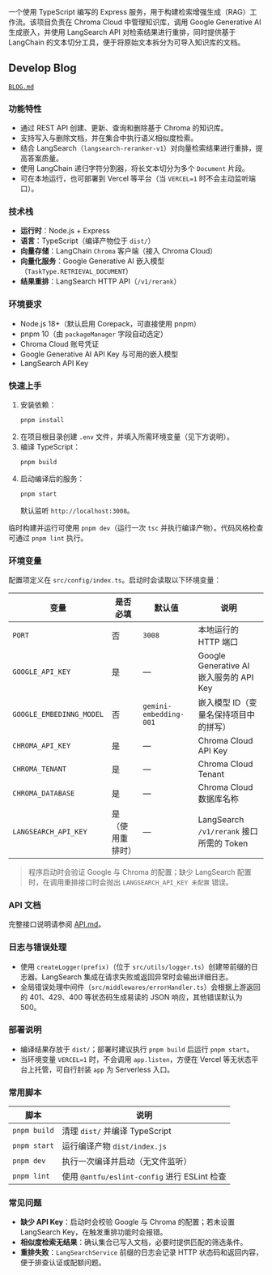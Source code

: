 一个使用 TypeScript 编写的 Express 服务，用于构建检索增强生成（RAG）工作流。该项目负责在 Chroma Cloud 中管理知识库，调用 Google Generative AI 生成嵌入，并使用 LangSearch API 对检索结果进行重排，同时提供基于 LangChain 的文本切分工具，便于将原始文本拆分为可导入知识库的文档。

## Develop Blog
[`BLOG.md`](./BLOG.md)

### 功能特性
- 通过 REST API 创建、更新、查询和删除基于 Chroma 的知识库。
- 支持写入与删除文档，并在集合中执行语义相似度检索。
- 结合 LangSearch（`langsearch-reranker-v1`）对向量检索结果进行重排，提高答案质量。
- 使用 LangChain 递归字符分割器，将长文本切分为多个 `Document` 片段。
- 可在本地运行，也可部署到 Vercel 等平台（当 `VERCEL=1` 时不会主动监听端口）。

### 技术栈
- **运行时**：Node.js + Express
- **语言**：TypeScript（编译产物位于 `dist/`）
- **向量存储**：LangChain `Chroma` 客户端（接入 Chroma Cloud）
- **向量化服务**：Google Generative AI 嵌入模型（`TaskType.RETRIEVAL_DOCUMENT`）
- **结果重排**：LangSearch HTTP API（`/v1/rerank`）

### 环境要求
- Node.js 18+（默认启用 Corepack，可直接使用 pnpm）
- pnpm 10（由 `packageManager` 字段自动选定）
- Chroma Cloud 账号凭证
- Google Generative AI API Key 与可用的嵌入模型
- LangSearch API Key

### 快速上手
1. 安装依赖：
   ```bash
   pnpm install
   ```
2. 在项目根目录创建 `.env` 文件，并填入所需环境变量（见下方说明）。
3. 编译 TypeScript：
   ```bash
   pnpm build
   ```
4. 启动编译后的服务：
   ```bash
   pnpm start
   ```
   默认监听 `http://localhost:3008`。

临时构建并运行可使用 `pnpm dev`（运行一次 `tsc` 并执行编译产物）。代码风格检查可通过 `pnpm lint` 执行。

### 环境变量
配置项定义在 `src/config/index.ts`。启动时会读取以下环境变量：

| 变量 | 是否必填 | 默认值 | 说明 |
| --- | --- | --- | --- |
| `PORT` | 否 | `3008` | 本地运行的 HTTP 端口 |
| `GOOGLE_API_KEY` | 是 | — | Google Generative AI 嵌入服务的 API Key |
| `GOOGLE_EMBEDINNG_MODEL` | 否 | `gemini-embedding-001` | 嵌入模型 ID（变量名保持项目中的拼写） |
| `CHROMA_API_KEY` | 是 | — | Chroma Cloud API Key |
| `CHROMA_TENANT` | 是 | — | Chroma Cloud Tenant |
| `CHROMA_DATABASE` | 是 | — | Chroma Cloud 数据库名称 |
| `LANGSEARCH_API_KEY` | 是（使用重排时） | — | LangSearch `/v1/rerank` 接口所需的 Token |

> 程序启动时会验证 Google 与 Chroma 的配置；缺少 LangSearch 配置时，在调用重排接口时会抛出 `LANGSEARCH_API_KEY 未配置` 错误。

### API 文档
完整接口说明请参阅 [API.md](API.md)。

### 日志与错误处理
- 使用 `createLogger(prefix)`（位于 `src/utils/logger.ts`）创建带前缀的日志器。LangSearch 集成在请求失败或返回异常时会输出详细日志。
- 全局错误处理中间件（`src/middlewares/errorHandler.ts`）会根据上游返回的 401、429、400 等状态码生成易读的 JSON 响应，其他错误默认为 500。

### 部署说明
- 编译结果存放于 `dist/`；部署时建议执行 `pnpm build` 后运行 `pnpm start`。
- 当环境变量 `VERCEL=1` 时，不会调用 `app.listen`，方便在 Vercel 等无状态平台上托管，可自行封装 `app` 为 Serverless 入口。

### 常用脚本
| 脚本 | 说明 |
| --- | --- |
| `pnpm build` | 清理 `dist/` 并编译 TypeScript |
| `pnpm start` | 运行编译产物 `dist/index.js` |
| `pnpm dev` | 执行一次编译并启动（无文件监听） |
| `pnpm lint` | 使用 `@antfu/eslint-config` 进行 ESLint 检查 |

### 常见问题
- **缺少 API Key**：启动时会校验 Google 与 Chroma 的配置；若未设置 LangSearch Key，在触发重排功能时会报错。
- **相似度检索无结果**：确认集合已写入文档，必要时提供匹配的筛选条件。
- **重排失败**：`LangSearchService` 前缀的日志会记录 HTTP 状态码和返回内容，便于排查认证或配额问题。
